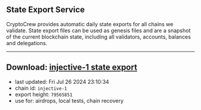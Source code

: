 ## State Export Service
CryptoCrew provides automatic daily state exports for all chains we validate. State export files can be used as genesis files and are a snapshot of the current blockchain state, including all validators, accounts, balances and delegations.

---
**Download: [injective-1 state export](https://dl-eu2.ccvalidators.com/SERVICE/injective/injective-1_export_79565851.json)**
---

- last updated: Fri Jul 26 2024 23:10:34
- chain id: `injective-1`
- export height: `79565851`
- use for: airdrops, local tests, chain recovery
